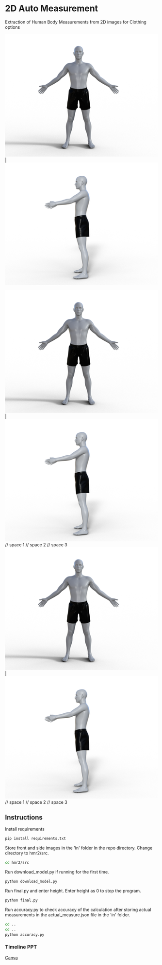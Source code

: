 <!-- Instructions to run the program:

-> Store front and side images in the 'in' folder in the repo directory.
-> Change directory to hmr2/src
-> Run download_model.py if running for the first time.
-> Run final.py and enter height. Enter height as 0 to stop the program.
-> Output is stored in the 'out' folder in the repo directory.
-> accuracy.py in the repo directory can be used to check accuracy of the calculation if actual measurements 
    are stored in the actual_measure.json file in the 'in' folder. -->

# 2D Auto Measurement
Extraction of Human Body Measurements from 2D images for Clothing options

![Sample Front pose](/sample_data/Pose_3d_model/front_view.png) | ![Sample Side pose](/sample_data/Pose_3d_model/side_view.png)

![alt](/sample_data/Pose_3d_model/front_view.png) | ![alt](/sample_data/Pose_3d_model/side_view.png)
// space 1
// space 2
// space 3
![alt](/sample_data/Pose_3d_model/front_view.png) | ![alt](/sample_data/Pose_3d_model/side_view.png)
// space 1
// space 2
// space 3
## Instructions

Install requirements
```sh
pip install requirements.txt
```
Store front and side images in the 'in' folder in the repo directory.
Change directory to hmr2/src.
```sh
cd hmr2/src
```
Run download_model.py if running for the first time.
```sh
python download_model.py
```
Run final.py and enter height. Enter height as 0 to stop the program.
```sh
python final.py
```
Run accuracy.py to check accuracy of the calculation after storing actual measurements in the actual_measure.json file in the 'in' folder.
```sh
cd .. 
cd ..
python accuracy.py
```

### Timeline PPT
[Canva][ppt_url]


[ppt_url]: https://www.canva.com/design/DAEdhnt0qx8/2dCrGLU2EL8e3qGovTzmnA/view?utm_content=DAEdhnt0qx8&utm_campaign=designshare&utm_medium=link&utm_source=sharebuttong

